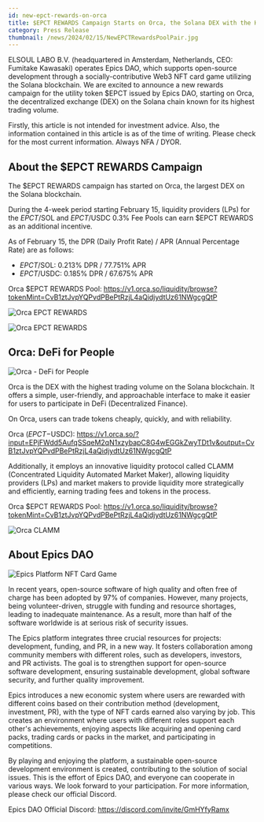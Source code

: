 ```yaml
---
id: new-epct-rewards-on-orca
title: $EPCT REWARDS Campaign Starts on Orca, the Solana DEX with the Highest Trading Volume
category: Press Release
thumbnail: /news/2024/02/15/NewEPCTRewardsPoolPair.jpg
---
```


ELSOUL LABO B.V. (headquartered in Amsterdam, Netherlands, CEO: Fumitake
Kawasaki) operates Epics DAO, which supports open-source development through a
socially-contributive Web3 NFT card game utilizing the Solana blockchain. We are
excited to announce a new rewards campaign for the utility token $EPCT issued by
Epics DAO, starting on Orca, the decentralized exchange (DEX) on the Solana
chain known for its highest trading volume.

Firstly, this article is not intended for investment advice. Also, the
information contained in this article is as of the time of writing. Please check
for the most current information. Always NFA / DYOR.

## About the $EPCT REWARDS Campaign

The $EPCT REWARDS campaign has started on Orca, the largest DEX on the Solana
blockchain.

During the 4-week period starting February 15, liquidity providers (LPs) for the
$EPCT/$SOL and $EPCT/$USDC 0.3% Fee Pools can earn $EPCT REWARDS as an
additional incentive.

As of February 15, the DPR (Daily Profit Rate) / APR (Annual Percentage Rate)
are as follows:

- $EPCT/$SOL: 0.213% DPR / 77.751% APR
- $EPCT/$USDC: 0.185% DPR / 67.675% APR

Orca $EPCT REWARDS Pool:
https://v1.orca.so/liquidity/browse?tokenMint=CvB1ztJvpYQPvdPBePtRzjL4aQidjydtUz61NWgcgQtP

![Orca EPCT REWARDS](/news/2024/02/15/OrcaEPCTRewardsPoolsAPR.jpg)

![Orca EPCT REWARDS](/news/2024/02/15/OrcaEPCTRewardsPoolsDPR.jpg)

## Orca: DeFi for People

![Orca - DeFi for People](/news/2024/02/15/OrcaDeFiForPeople.jpg)

Orca is the DEX with the highest trading volume on the Solana blockchain. It
offers a simple, user-friendly, and approachable interface to make it easier for
users to participate in DeFi (Decentralized Finance).

On Orca, users can trade tokens cheaply, quickly, and with reliability.

Orca ($EPCT-$USDC):
https://v1.orca.so/?input=EPjFWdd5AufqSSqeM2qN1xzybapC8G4wEGGkZwyTDt1v&output=CvB1ztJvpYQPvdPBePtRzjL4aQidjydtUz61NWgcgQtP

Additionally, it employs an innovative liquidity protocol called CLAMM
(Concentrated Liquidity Automated Market Maker), allowing liquidity providers
(LPs) and market makers to provide liquidity more strategically and efficiently,
earning trading fees and tokens in the process.

Orca $EPCT REWARDS Pool:
https://v1.orca.so/liquidity/browse?tokenMint=CvB1ztJvpYQPvdPBePtRzjL4aQidjydtUz61NWgcgQtP

![Orca CLAMM](/news/2024/02/15/OrcaCLAMM.jpg)

## About Epics DAO

![Epics Platform NFT Card Game](/news/2023/12/01/EpicsPlatformEN.png)

In recent years, open-source software of high quality and often free of charge
has been adopted by 97% of companies. However, many projects, being
volunteer-driven, struggle with funding and resource shortages, leading to
inadequate maintenance. As a result, more than half of the software worldwide is
at serious risk of security issues.

The Epics platform integrates three crucial resources for projects: development,
funding, and PR, in a new way. It fosters collaboration among community members
with different roles, such as developers, investors, and PR activists. The goal
is to strengthen support for open-source software development, ensuring
sustainable development, global software security, and further quality
improvement.

Epics introduces a new economic system where users are rewarded with different
coins based on their contribution method (development, investment, PR), with the
type of NFT cards earned also varying by job. This creates an environment where
users with different roles support each other's achievements, enjoying aspects
like acquiring and opening card packs, trading cards or packs in the market, and
participating in competitions.

By playing and enjoying the platform, a sustainable open-source development
environment is created, contributing to the solution of social issues. This is
the effort of Epics DAO, and everyone can cooperate in various ways. We look
forward to your participation. For more information, please check our official
Discord.

Epics DAO Official Discord: https://discord.com/invite/GmHYfyRamx
